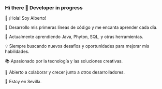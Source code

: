 ### Hi there 👋 Developer in progress
👋 ¡Hola! Soy Alberto!

🚀 Desarrollo mis primeras líneas de código y me encanta aprender cada día.

🌱 Actualmente aprendiendo Java, Phyton, SQL, y otras herramientas.

💡 Siempre buscando nuevos desafíos y oportunidades para mejorar mis habilidades.

📚 Apasionado por la tecnología y las soluciones creativas.

🔗 Abierto a colaborar y crecer junto a otros desarrolladores.

📍 Estoy en Sevilla.
<!--
**alblinrey/alblinrey** is a ✨ _special_ ✨ repository because its `README.md` (this file) appears on your GitHub profile.

Here are some ideas to get you started:

- 🔭 I’m currently working on ...
- 🌱 I’m currently learning ...
- 👯 I’m looking to collaborate on ...
- 🤔 I’m looking for help with ...
- 💬 Ask me about ...
- 📫 How to reach me: ...
- 😄 Pronouns: ...
- ⚡ Fun fact: ...
-->
